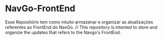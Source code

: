 # NavGo-FrontEnd
Esse Repositório tem como intuito armazenar e organizar as atualizações referentes ao FrontEnd do NavGo. // This repository is intented to store and organize the updates that refers to the Navgo's FrontEnd. 
